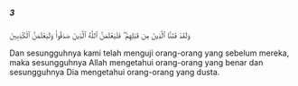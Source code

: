 ##### 3

<span class="ayah">وَلَقَدْ فَتَنَّا ٱلَّذِينَ مِن قَبْلِهِمْ ۖ فَلَيَعْلَمَنَّ ٱللَّهُ ٱلَّذِينَ صَدَقُوا۟ وَلَيَعْلَمَنَّ ٱلْكَٰذِبِينَ</span>

<span class="ayah_translation">Dan sesungguhnya kami telah menguji orang-orang yang sebelum mereka, maka sesungguhnya Allah mengetahui orang-orang yang benar dan sesungguhnya Dia mengetahui orang-orang yang dusta.</span>
